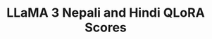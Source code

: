---
title: LLaMA 3 Nepali and Hindi QLoRA Scores 
emoji: 📚
colorFrom: indigo
colorTo: gray
sdk: streamlit
sdk_version: 1.31.1
app_file: app.py
pinned: false
---